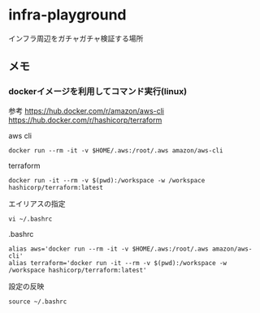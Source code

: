 # infra-playground
インフラ周辺をガチャガチャ検証する場所



## メモ
### dockerイメージを利用してコマンド実行(linux)

参考
https://hub.docker.com/r/amazon/aws-cli
https://hub.docker.com/r/hashicorp/terraform

aws cli
``` 
docker run --rm -it -v $HOME/.aws:/root/.aws amazon/aws-cli
```

terraform
```
docker run -it --rm -v $(pwd):/workspace -w /workspace hashicorp/terraform:latest
```

エイリアスの指定
```
vi ~/.bashrc
```

.bashrc
```
alias aws='docker run --rm -it -v $HOME/.aws:/root/.aws amazon/aws-cli'
alias terraform='docker run -it --rm -v $(pwd):/workspace -w /workspace hashicorp/terraform:latest'
```

設定の反映
```
source ~/.bashrc
```
